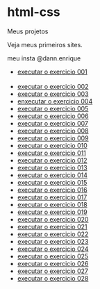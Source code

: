 # html-css
 Meus projetos

 Veja meus primeiros sites.


 
meu insta @dann.enrique

<ul>
<li><a href="https://dannenrique.github.io/html-css/exercicios/ex001/index.html"> executar o exercicio 001 </a></li>
<br>
<li><a href="https://dannenrique.github.io/html-css/exercicios/ex002/index.html"> executar o exercicio 002 </a>
<br>
<li> <a href="https://dannenrique.github.io/html-css/exercicios/ex003/index.html"> executar o exercicio 003 </a>
<br>
<li> <a href="https://dannenrique.github.io/html-css/exercicios/ex004/index.html"> enxecutar o exercicio 004 </a>
<br>
<li> <a href="https://dannenrique.github.io/html-css/exercicios/ex005/index.html"> executar o exercicio 005 </a>
<br>
<li> <a href="https://dannenrique.github.io/html-css/exercicios/ex006/index.html"> executar o exercicio 006 </a>
<br>
<li> <a href="https://dannenrique.github.io/html-css/exercicios/ex007/index.html"> executar o exercicio 007 </a>
<br>
<li> <a href="https://dannenrique.github.io/html-css/exercicios/ex008/index.html"> executar o exercicio 008 </a>
<br>
<li> <a href="https://dannenrique.github.io/html-css/exercicios/ex009/index.html"> executar o exercicio 009 </a>
<br>
<li> <a href="https://dannenrique.github.io/html-css/exercicios/ex010/index.html"> executar o exercicio 010 </a>
<br>
<li> <a href="https://dannenrique.github.io/html-css/exercicios/ex011/index.html"> executar o exercicio 011 </a>
<br>
<li> <a href="https://dannenrique.github.io/html-css/exercicios/ex012/index.html"> executar o exercicio 012 </a>
<br>
<li> <a href="https://dannenrique.github.io/html-css/exercicios/ex013/index.html"> executar o exercicio 013 </a>
<br>
<li> <a href="https://dannenrique.github.io/html-css/exercicios/ex014/index.html"> executar o exercicio 014 </a>
<br>
<li> <a href="https://dannenrique.github.io/html-css/exercicios/ex015/index.html"> executar o exercicio 015 </a>
<br>
<li> <a href="https://dannenrique.github.io/html-css/exercicios/ex016/index.html"> executar o exercicio 016 </a>
<br>
<li> <a href="https://dannenrique.github.io/html-css/exercicios/ex017/index.html"> executar o exercicio 017 </a>
<br>
<li> <a href="https://dannenrique.github.io/html-css/exercicios/ex018/index.html"> executar o exercicio 018 </a>
<br>
<li> <a href="https://dannenrique.github.io/html-css/exercicios/ex019/index.html"> executar o exercicio 019 </a>
<br>
<li> <a href="https://dannenrique.github.io/html-css/exercicios/ex020/index.html"> executar o exercicio 020 </a>
<br>
<li> <a href="https://dannenrique.github.io/html-css/exercicios/ex021 /index.html"> executar o exercicio 021 </a>
<br>
<li> <a href="https://dannenrique.github.io/html-css/exercicios/ex022/index.html"> executar o exercicio 022 </a>
<br>
<li> <a href="https://dannenrique.github.io/html-css/exercicios/ex023/index.html"> executar o exercicio 023 </a>
<br>
 <li> <a href="https://dannenrique.github.io/html-css/exercicios/ex024/index.html"> executar o exercicio 024 </a>
<br>
<li> <a href="https://dannenrique.github.io/html-css/exercicios/ex025/index.html"> executar o exercicio 025 </a>
<br>
<li> <a href="https://dannenrique.github.io/html-css/exercicios/ex026/index.html"> executar o exercicio 026 </a>
<br>
<li> <a href="https://dannenrique.github.io/html-css/exercicios/ex027/index.html"> executar o exercicio 027 </a>
<br>
<li> <a href="https://dannenrique.github.io/html-css/exercicios/ex028/index.html"> executar o exercicio 028 </a>
<br>
